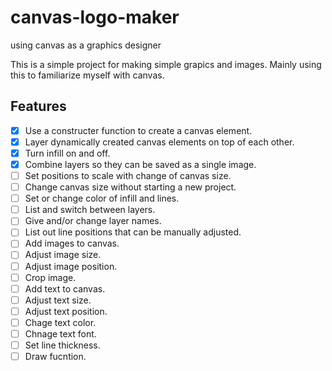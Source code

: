 # canvas-logo-maker
using canvas as a graphics designer

This is a simple project for making simple grapics and images.  Mainly using this to familiarize myself with canvas.

## Features
- [X] Use a constructer function to create a canvas element.
- [X] Layer dynamically created canvas elements on top of each other.
- [X] Turn infill on and off.
- [X] Combine layers so they can be saved as a single image.
- [ ] Set positions to scale with change of canvas size.
- [ ] Change canvas size without starting a new project.
- [ ] Set or change color of infill and lines.
- [ ] List and switch between layers.
- [ ] Give and/or change layer names.
- [ ] List out line positions that can be manually adjusted.
- [ ] Add images to canvas.
- [ ] Adjust image size.
- [ ] Adjust image position.
- [ ] Crop image.
- [ ] Add text to canvas.
- [ ] Adjust text size.
- [ ] Adjust text position.
- [ ] Chage text color.
- [ ] Chnage text font.
- [ ] Set line thickness.
- [ ] Draw fucntion.
